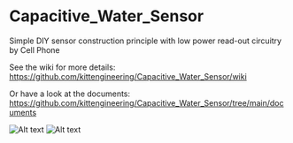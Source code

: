 # Capacitive_Water_Sensor
Simple DIY sensor construction principle with low power read-out circuitry by Cell Phone

See the wiki for more details:
https://github.com/kittengineering/Capacitive_Water_Sensor/wiki

Or have a look at the documents:
https://github.com/kittengineering/Capacitive_Water_Sensor/tree/main/documents

![Alt text](/../main/images/Phone_Interface_Circuit.jpg)
![Alt text](/../main/images/Audio%20spectrum%202020-05-31%2016-54-56.png)
